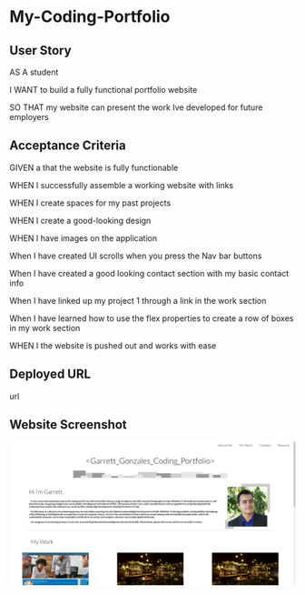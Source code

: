 # My-Coding-Portfolio

## User Story

AS A student

I WANT to build a fully functional portfolio website

SO THAT my website can present the work Ive developed for future employers

## Acceptance Criteria

GIVEN a that the website is fully functionable 

WHEN I successfully assemble a working website with links

WHEN I create spaces for my past projects

WHEN I create a good-looking design

WHEN I have images on the application

When I have created UI scrolls when you press the Nav bar buttons

When I have created a good looking contact section with my basic contact info

When I have linked up my project 1 through a link in the work section

When I have learned how to use the flex properties to create a row of boxes in my work section

WHEN I the website is pushed out and works with ease

## Deployed URL 

url

## Website Screenshot

![GarrettGonzalesPortfolioWebsiteScreenshot](GarrettGonzalesPortfolioWebsiteScreenshot.png)